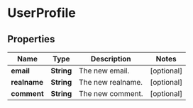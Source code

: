 
# UserProfile

## Properties
Name | Type | Description | Notes
------------ | ------------- | ------------- | -------------
**email** | **String** | The new email. |  [optional]
**realname** | **String** | The new realname. |  [optional]
**comment** | **String** | The new comment. |  [optional]



